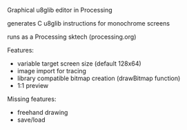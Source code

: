 Graphical u8glib editor in Processing

generates C u8glib instructions for monochrome screens

runs as a Processing sktech (processing.org)

Features:
- variable target screen size (default 128x64)
- image import for tracing
- library compatible bitmap creation (drawBitmap function)
- 1:1 preview

Missing features:
- freehand drawing
- save/load